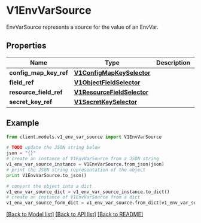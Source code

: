 # V1EnvVarSource

EnvVarSource represents a source for the value of an EnvVar.

## Properties
Name | Type | Description | Notes
------------ | ------------- | ------------- | -------------
**config_map_key_ref** | [**V1ConfigMapKeySelector**](V1ConfigMapKeySelector.md) |  | [optional] 
**field_ref** | [**V1ObjectFieldSelector**](V1ObjectFieldSelector.md) |  | [optional] 
**resource_field_ref** | [**V1ResourceFieldSelector**](V1ResourceFieldSelector.md) |  | [optional] 
**secret_key_ref** | [**V1SecretKeySelector**](V1SecretKeySelector.md) |  | [optional] 

## Example

```python
from client.models.v1_env_var_source import V1EnvVarSource

# TODO update the JSON string below
json = "{}"
# create an instance of V1EnvVarSource from a JSON string
v1_env_var_source_instance = V1EnvVarSource.from_json(json)
# print the JSON string representation of the object
print V1EnvVarSource.to_json()

# convert the object into a dict
v1_env_var_source_dict = v1_env_var_source_instance.to_dict()
# create an instance of V1EnvVarSource from a dict
v1_env_var_source_form_dict = v1_env_var_source.from_dict(v1_env_var_source_dict)
```
[[Back to Model list]](../README.md#documentation-for-models) [[Back to API list]](../README.md#documentation-for-api-endpoints) [[Back to README]](../README.md)


